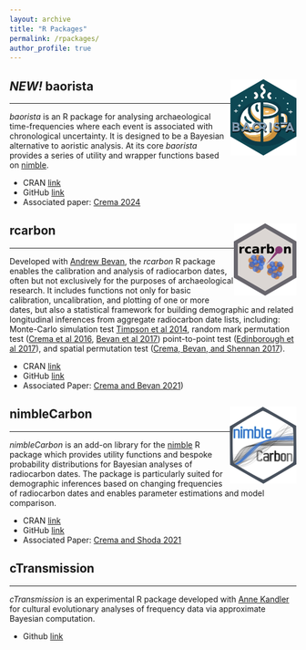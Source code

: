 ```yaml
---
layout: archive
title: "R Packages"
permalink: /rpackages/
author_profile: true
---
```

## _NEW!_ baorista  <img src="/files/baorista.png" align="right"/>
---
_baorista_ is an R package for analysing archaeological time-frequencies where each event is associated with chronological uncertainty. It is designed to be a Bayesian alternative to aoristic analysis. At its core _baorista_ provides a series of utility and wrapper functions based on [nimble](https://CRAN.R-project.org/package=nimble). 

* CRAN [link](https://CRAN.R-project.org/package=baorista)
* GitHub [link](https://github.com/ercrema/baorista)
* Associated paper: [Crema 2024](https://doi.org/10.1111/arcm.12984)

## rcarbon <img src="/files/rcarbon.png" align="right" />
---
Developed with [Andrew Bevan](https://www.ucl.ac.uk/archaeology/people/andrew-bevan-professor-spatial-and-comparative-archaeology), the _rcarbon_ R package enables the calibration and analysis of radiocarbon dates, often but not exclusively for the purposes of archaeological research. It includes functions not only for basic calibration, uncalibration, and plotting of one or more dates, but also a statistical framework for building demographic and related longitudinal inferences from aggregate radiocarbon date lists, including: Monte-Carlo simulation test [Timpson et al 2014](https://doi.org/10.1016/j.jas.2014.08.011), random mark permutation test ([Crema et al 2016](https://doi.org/10.1371/journal.pone.0154809), [Bevan et al 2017](https://doi.org/10.1073/pnas.1709190114)) point-to-point test ([Edinborough et al 2017](https://doi.org/10.1073/pnas.1713012114)), and spatial permutation test ([Crema, Bevan, and Shennan 2017](https://doi.org/10.1016/j.jas.2017.09.007)). 

* CRAN [link](https://CRAN.R-project.org/package=rcarbon)
* GitHub [link](https://github.com/ahb108/rcarbon)
* Associated Paper: [Crema and Bevan 2021](https://doi.org/10.1017/RDC.2020.95))

## nimbleCarbon <img src="/files/nimblecarbon.png" align="right"/>
---
_nimbleCarbon_ is an add-on library for the [nimble](https://CRAN.R-project.org/package=nimble) R package which provides utility functions and bespoke probability distributions for Bayesian analyses of radiocarbon dates. The package is particularly suited for demographic inferences based on changing frequencies of radiocarbon dates and enables parameter estimations and model comparison. 


* CRAN [link](https://CRAN.R-project.org/package=nimbleCarbon)
* GitHub [link](https://github.com/ercrema/nimbleCarbon)
* Associated Paper: [Crema and Shoda 2021](https://doi.org/10.1371/journal.pone.0251695)

## cTransmission
---
_cTransmission_ is an experimental R package developed with [Anne Kandler](https://www.eva.mpg.de/ecology/staff/anne-kandler/) for cultural evolutionary analyses of frequency data via approximate Bayesian computation.

* Github [link](https://github.com/ercrema/cTransmission)






